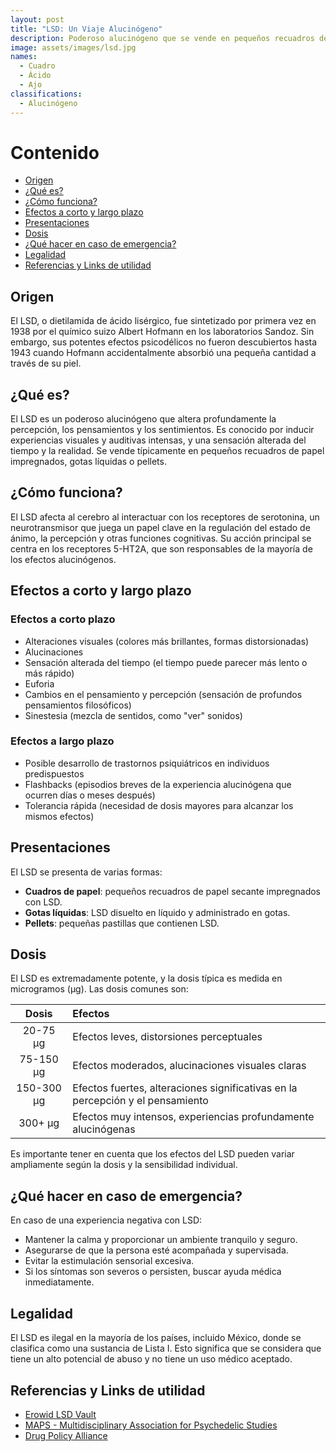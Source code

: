 ```yaml
---
layout: post
title: "LSD: Un Viaje Alucinógeno"
description: Poderoso alucinógeno que se vende en pequeños recuadros de papel (cuadros), gotas líquidas o pellets.
image: assets/images/lsd.jpg
names:
  - Cuadro
  - Ácido
  - Ajo
classifications:
  - Alucinógeno
---
```


# Contenido

- [Origen](#origen)
- [¿Qué es?](#qué-es)
- [¿Cómo funciona?](#cómo-funciona)
- [Efectos a corto y largo plazo](#efectos-a-corto-y-largo-plazo)
- [Presentaciones](#presentaciones)
- [Dosis](#dosis)
- [¿Qué hacer en caso de emergencia?](#qué-hacer-en-caso-de-emergencia)
- [Legalidad](#legalidad)
- [Referencias y Links de utilidad](#referencias-y-links-de-utilidad)

## Origen

El LSD, o dietilamida de ácido lisérgico, fue sintetizado por primera vez en 1938 por el químico suizo Albert Hofmann en los laboratorios Sandoz. Sin embargo, sus potentes efectos psicodélicos no fueron descubiertos hasta 1943 cuando Hofmann accidentalmente absorbió una pequeña cantidad a través de su piel.

## ¿Qué es?

El LSD es un poderoso alucinógeno que altera profundamente la percepción, los pensamientos y los sentimientos. Es conocido por inducir experiencias visuales y auditivas intensas, y una sensación alterada del tiempo y la realidad. Se vende típicamente en pequeños recuadros de papel impregnados, gotas líquidas o pellets.

## ¿Cómo funciona?

El LSD afecta al cerebro al interactuar con los receptores de serotonina, un neurotransmisor que juega un papel clave en la regulación del estado de ánimo, la percepción y otras funciones cognitivas. Su acción principal se centra en los receptores 5-HT2A, que son responsables de la mayoría de los efectos alucinógenos.

## Efectos a corto y largo plazo

### Efectos a corto plazo

- Alteraciones visuales (colores más brillantes, formas distorsionadas)
- Alucinaciones
- Sensación alterada del tiempo (el tiempo puede parecer más lento o más rápido)
- Euforia
- Cambios en el pensamiento y percepción (sensación de profundos pensamientos filosóficos)
- Sinestesia (mezcla de sentidos, como "ver" sonidos)

### Efectos a largo plazo

- Posible desarrollo de trastornos psiquiátricos en individuos predispuestos
- Flashbacks (episodios breves de la experiencia alucinógena que ocurren días o meses después)
- Tolerancia rápida (necesidad de dosis mayores para alcanzar los mismos efectos)

## Presentaciones

El LSD se presenta de varias formas:

- **Cuadros de papel**: pequeños recuadros de papel secante impregnados con LSD.
- **Gotas líquidas**: LSD disuelto en líquido y administrado en gotas.
- **Pellets**: pequeñas pastillas que contienen LSD.

## Dosis

El LSD es extremadamente potente, y la dosis típica es medida en microgramos (µg). Las dosis comunes son:

|   Dosis    | Efectos                                                                        |
| :--------: | :----------------------------------------------------------------------------- |
|  20-75 µg  | Efectos leves, distorsiones perceptuales                                       |
| 75-150 µg  | Efectos moderados, alucinaciones visuales claras                               |
| 150-300 µg | Efectos fuertes, alteraciones significativas en la percepción y el pensamiento |
|  300+ µg   | Efectos muy intensos, experiencias profundamente alucinógenas                  |

Es importante tener en cuenta que los efectos del LSD pueden variar ampliamente según la dosis y la sensibilidad individual.

## ¿Qué hacer en caso de emergencia?

En caso de una experiencia negativa con LSD:

- Mantener la calma y proporcionar un ambiente tranquilo y seguro.
- Asegurarse de que la persona esté acompañada y supervisada.
- Evitar la estimulación sensorial excesiva.
- Si los síntomas son severos o persisten, buscar ayuda médica inmediatamente.

## Legalidad

El LSD es ilegal en la mayoría de los países, incluido México, donde se clasifica como una sustancia de Lista I. Esto significa que se considera que tiene un alto potencial de abuso y no tiene un uso médico aceptado.

## Referencias y Links de utilidad

- [Erowid LSD Vault](https://www.erowid.org/chemicals/lsd/lsd.shtml)
- [MAPS - Multidisciplinary Association for Psychedelic Studies](https://maps.org/research/lsd)
- [Drug Policy Alliance](https://drugpolicy.org/issues/lsd)
